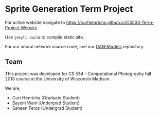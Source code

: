 Sprite Generation Term Project
=========================

For active website navigate to https://curthenrichs.github.io/CS534-Term-Project-Website

Use `jekyll build` to compile static site.

For our neural network source code, see our [GAN-Models](https://github.com/curthenrichs/CS534-Term-Project-GAN-Models) repository.


## Team
This project was developed for CS 534 - Computational Photography fall 2018 course at the University of Wisconsin Madison.

We are,
- Curt Henrichs (Graduate Student)
- Sayem Wani (Undergrad Student)
- Saheen Feroz (Undergrad Student)
